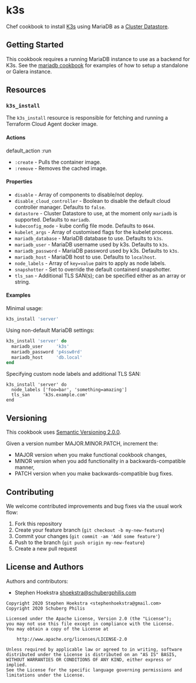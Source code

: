 # k3s

Chef cookbook to install [K3s](https://k3s.io/) using MariaDB as a [Cluster Datastore](https://rancher.com/docs/k3s/latest/en/installation/datastore/).

## Getting Started

This cookbook requires a running MariaDB instance to use as a backend for K3s. See the [mariadb cookbook](https://supermarket.chef.io/cookbooks/mariadb) for examples of how to setup a standalone or Galera instance.

## Resources

### `k3s_install`

The `k3s_install` resource is responsible for fetching and running a Terraform Cloud Agent docker image.

#### Actions

default_action :run

* `:create` -  Pulls the container image.
* `:remove` - Removes the cached image.

#### Properties

* `disable` - Array of components to disable/not deploy.
* `disable_cloud_controller` - Boolean to disable the default cloud controller manager. Defaults to `false`.
* `datastore` - Cluster Datastore to use, at the moment only `mariadb` is supported. Defaults to `mariadb`.
* `kubeconfig_mode` - kube config file mode. Defaults to `0644`.
* `kubelet_args` - Array of customised flags for the kubelet process.
* `mariadb_database` - MariaDB database to use. Defaults to `k3s`.
* `mariadb_user` - MariaDB username used by k3s. Defaults to `k3s`.
* `mariadb_password` - MariaDB password used by k3s. Defaults to `k3s`.
* `mariadb_host` - MariaDB host to use. Defaults to `localhost`.
* `node_labels` - Array of `key=value` pairs to apply as node labels.
* `snapshotter` - Set to override the default containerd snapshotter.
* `tls_san` - Additional TLS SAN(s); can be specified either as an array or string.

#### Examples

Minimal usage:

```ruby
k3s_install 'server'
```

Using non-default MariaDB settings:

```ruby
k3s_install 'server' do
  mariadb_user     'k3s'
  mariadb_password 'p4ssw0rd'
  mariadb_host     'db.local'
end
```

Specifying custom node labels and additional TLS SAN:

```hcl
k3s_install 'server' do
  node_labels ['foo=bar', 'something=amazing']
  tls_san     'k3s.example.com'
end
```

## Versioning

This cookbook uses [Semantic Versioning 2.0.0](http://semver.org/).

Given a version number MAJOR.MINOR.PATCH, increment the:

* MAJOR version when you make functional cookbook changes,
* MINOR version when you add functionality in a backwards-compatible manner,
* PATCH version when you make backwards-compatible bug fixes.

## Contributing

We welcome contributed improvements and bug fixes via the usual work flow:

1. Fork this repository
1. Create your feature branch (`git checkout -b my-new-feature`)
1. Commit your changes (`git commit -am 'Add some feature'`)
1. Push to the branch (`git push origin my-new-feature`)
1. Create a new pull request

## License and Authors

Authors and contributors:

* Stephen Hoekstra <shoekstra@schubergphilis.com>

```
Copyright 2020 Stephen Hoekstra <stephenhoekstra@gmail.com>
Copyright 2020 Schuberg Philis

Licensed under the Apache License, Version 2.0 (the "License");
you may not use this file except in compliance with the License.
You may obtain a copy of the License at

    http://www.apache.org/licenses/LICENSE-2.0

Unless required by applicable law or agreed to in writing, software
distributed under the License is distributed on an "AS IS" BASIS,
WITHOUT WARRANTIES OR CONDITIONS OF ANY KIND, either express or implied.
See the License for the specific language governing permissions and
limitations under the License.
```
